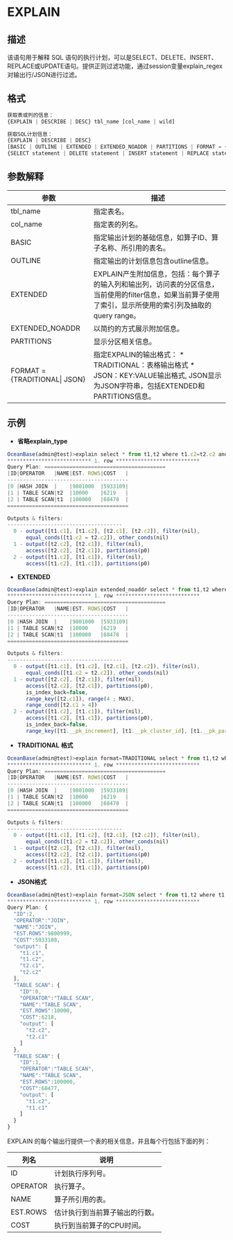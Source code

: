 EXPLAIN 
============================



描述 
-----------

该语句用于解释 SQL 语句的执行计划，可以是SELECT、DELETE、INSERT、REPLACE或UPDATE语句。提供正则过滤功能，通过session变量explain_regex对输出行/JSON进行过滤。

格式 
-----------

```javascript
获取表或列的信息：
{EXPLAIN | DESCRIBE | DESC} tbl_name [col_name | wild]

获取SQL计划信息：
{EXPLAIN | DESCRIBE | DESC} 
[BASIC | OUTLINE | EXTENDED | EXTENDED_NOADDR | PARTITIONS | FORMAT = {TRADITIONAL| JSON}] 
{SELECT statement | DELETE statement | INSERT statement | REPLACE statement| UPDATE statement}
```



参数解释 
-------------



|            **参数**             |                                                                                                   **描述**                                                                                                   |
|-------------------------------|------------------------------------------------------------------------------------------------------------------------------------------------------------------------------------------------------------|
| tbl_name                      | 指定表名。                                                                                                                                                                                                      |
| col_name                      | 指定表的列名。                                                                                                                                                                                                    |
| BASIC                         | 指定输出计划的基础信息，如算子ID、算子名称、所引用的表名。                                                                                                                                                                             |
| OUTLINE                       | 指定输出的计划信息包含outline信息。                                                                                                                                                                                      |
| EXTENDED                      | EXPLAIN产生附加信息，包括：每个算子的输入列和输出列，访问表的分区信息，当前使用的filter信息，如果当前算子使用了索引，显示所使用的索引列及抽取的query range。                                                                                                                 |
| EXTENDED_NOADDR               | 以简约的方式展示附加信息。                                                                                                                                                                                              |
| PARTITIONS                    | 显示分区相关信息。                                                                                                                                                                                                  |
| FORMAT = {TRADITIONAL\| JSON} | 指定EXPALIN的输出格式： * TRADITIONAL：表格输出格式   * JSON：KEY:VALUE输出格式, JSON显示为JSON字符串，包括EXTENDED和PARTITIONS信息。    |



示例 
-----------

* **省略explain_type** 




```javascript
OceanBase(admin@test)>explain select * from t1,t2 where t1.c2=t2.c2 and t2.c1 > 4\G
*************************** 1. row ***************************
Query Plan: =======================================
|ID|OPERATOR   |NAME|EST. ROWS|COST   |
---------------------------------------
|0 |HASH JOIN  |    |9801000  |5933109|
|1 | TABLE SCAN|t2  |10000    |6219   |
|2 | TABLE SCAN|t1  |100000   |68478  |
=======================================

Outputs & filters: 
-------------------------------------
  0 - output([t1.c1], [t1.c2], [t2.c1], [t2.c2]), filter(nil), 
      equal_conds([t1.c2 = t2.c2]), other_conds(nil)
  1 - output([t2.c2], [t2.c1]), filter(nil), 
      access([t2.c2], [t2.c1]), partitions(p0)
  2 - output([t1.c2], [t1.c1]), filter(nil), 
      access([t1.c2], [t1.c1]), partitions(p0)
```



* **EXTENDED** 




```javascript
OceanBase(admin@test)>explain extended_noaddr select * from t1,t2 where t1.c2=t2.c2 and t2.c1 > 4\G
*************************** 1. row ***************************
Query Plan: =======================================
|ID|OPERATOR   |NAME|EST. ROWS|COST   |
---------------------------------------
|0 |HASH JOIN  |    |9801000  |5933109|
|1 | TABLE SCAN|t2  |10000    |6219   |
|2 | TABLE SCAN|t1  |100000   |68478  |
=======================================

Outputs & filters: 
-------------------------------------
  0 - output([t1.c1], [t1.c2], [t2.c1], [t2.c2]), filter(nil), 
      equal_conds([t1.c2 = t2.c2]), other_conds(nil)
  1 - output([t2.c2], [t2.c1]), filter(nil), 
      access([t2.c2], [t2.c1]), partitions(p0), 
      is_index_back=false, 
      range_key([t2.c1]), range(4 ; MAX), 
      range_cond([t2.c1 > 4])
  2 - output([t1.c2], [t1.c1]), filter(nil), 
      access([t1.c2], [t1.c1]), partitions(p0), 
      is_index_back=false, 
      range_key([t1.__pk_increment], [t1.__pk_cluster_id], [t1.__pk_partition_id]), range(MIN,MIN,MIN ; MAX,MAX,MAX)always true
```



* **TRADITIONAL** **格式** 




```javascript
OceanBase(admin@test)>explain format=TRADITIONAL select * from t1,t2 where t1.c2=t2.c2 and t2.c1 > 4\G
*************************** 1. row ***************************
Query Plan: =======================================
|ID|OPERATOR   |NAME|EST. ROWS|COST   |
---------------------------------------
|0 |HASH JOIN  |    |9801000  |5933109|
|1 | TABLE SCAN|t2  |10000    |6219   |
|2 | TABLE SCAN|t1  |100000   |68478  |
=======================================

Outputs & filters: 
-------------------------------------
  0 - output([t1.c1], [t1.c2], [t2.c1], [t2.c2]), filter(nil), 
      equal_conds([t1.c2 = t2.c2]), other_conds(nil)
  1 - output([t2.c2], [t2.c1]), filter(nil), 
      access([t2.c2], [t2.c1]), partitions(p0)
  2 - output([t1.c2], [t1.c1]), filter(nil), 
      access([t1.c2], [t1.c1]), partitions(p0)
```



* **JSON格式** 




```javascript
OceanBase(admin@test)>explain format=JSON select * from t1,t2 where t1.c2=t2.c2 and t2.c1 > 4\G
*************************** 1. row ***************************
Query Plan: {
  "ID":2,
  "OPERATOR":"JOIN",
  "NAME":"JOIN",
  "EST.ROWS":9800999,
  "COST":5933108,
  "output": [
    "t1.c1",
    "t1.c2",
    "t2.c1",
    "t2.c2"
  ],
  "TABLE SCAN": {
    "ID":0,
    "OPERATOR":"TABLE SCAN",
    "NAME":"TABLE SCAN",
    "EST.ROWS":10000,
    "COST":6218,
    "output": [
      "t2.c2",
      "t2.c1"
    ]
  },
  "TABLE SCAN": {
    "ID":1,
    "OPERATOR":"TABLE SCAN",
    "NAME":"TABLE SCAN",
    "EST.ROWS":100000,
    "COST":68477,
    "output": [
      "t1.c2",
      "t1.c1"
    ]
  }
}
```



EXPLAIN 的每个输出行提供一个表的相关信息，并且每个行包括下面的列：


|  **列名**  |     **说明**      |
|----------|-----------------|
| ID       | 计划执行序列号。        |
| OPERATOR | 执行算子。           |
| NAME     | 算子所引用的表。        |
| EST.ROWS | 估计执行到当前算子输出的行数。 |
| COST     | 执行到当前算子的CPU时间。  |



